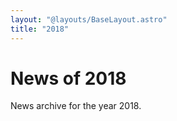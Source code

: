 ```yaml
---
layout: "@layouts/BaseLayout.astro"
title: "2018"
---
```

# News of 2018

News archive for the year 2018.
